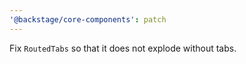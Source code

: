 ```yaml
---
'@backstage/core-components': patch
---
```


Fix `RoutedTabs` so that it does not explode without tabs.
